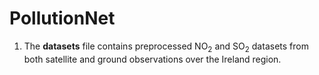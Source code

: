 # PollutionNet

1. The **datasets** file contains preprocessed NO<sub>2</sub> and SO<sub>2</sub> datasets from both satellite and ground observations over the Ireland region.
